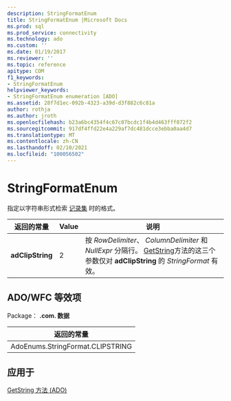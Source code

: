```yaml
---
description: StringFormatEnum
title: StringFormatEnum |Microsoft Docs
ms.prod: sql
ms.prod_service: connectivity
ms.technology: ado
ms.custom: ''
ms.date: 01/19/2017
ms.reviewer: ''
ms.topic: reference
apitype: COM
f1_keywords:
- StringFormatEnum
helpviewer_keywords:
- StringFormatEnum enumeration [ADO]
ms.assetid: 28f7d1ec-092b-4323-a39d-d3f882c6c81a
author: rothja
ms.author: jroth
ms.openlocfilehash: b23a6bc4354f4c67c07bcdc1f4b4d463fff072f2
ms.sourcegitcommit: 917df4ffd22e4a229af7dc481dcce3ebba0aa4d7
ms.translationtype: MT
ms.contentlocale: zh-CN
ms.lasthandoff: 02/10/2021
ms.locfileid: "100056502"
---
```

# <a name="stringformatenum"></a>StringFormatEnum
指定以字符串形式检索 [记录集](./recordset-object-ado.md) 时的格式。  
  
|返回的常量|Value|说明|  
|--------------|-----------|-----------------|  
|**adClipString**|2|按 *RowDelimiter*、 *ColumnDelimiter* 和 *NullExpr* 分隔行。 [GetString](./getstring-method-ado.md)方法的这三个参数仅对 **adClipString** 的 *StringFormat* 有效。|  
  
## <a name="adowfc-equivalent"></a>ADO/WFC 等效项  
 Package： **.com. 数据**  
  
|返回的常量|  
|--------------|  
|AdoEnums.StringFormat.CLIPSTRING|  
  
## <a name="applies-to"></a>应用于  
 [GetString 方法 (ADO)](./getstring-method-ado.md)